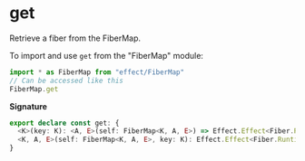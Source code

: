 # get

Retrieve a fiber from the FiberMap.

To import and use `get` from the "FiberMap" module:

```ts
import * as FiberMap from "effect/FiberMap"
// Can be accessed like this
FiberMap.get
```

**Signature**

```ts
export declare const get: {
  <K>(key: K): <A, E>(self: FiberMap<K, A, E>) => Effect.Effect<Fiber.RuntimeFiber<A, E>, NoSuchElementException>
  <K, A, E>(self: FiberMap<K, A, E>, key: K): Effect.Effect<Fiber.RuntimeFiber<A, E>, NoSuchElementException>
}
```
